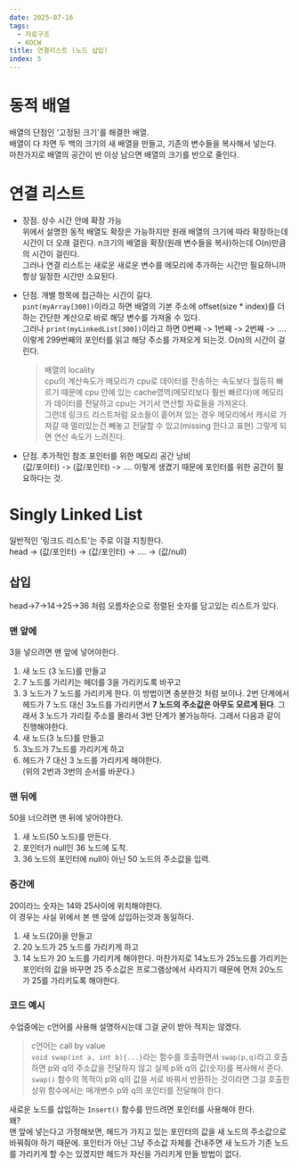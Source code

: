 ```yaml
---
date: 2025-07-16
tags:
  - 자료구조
  - KOCW
title: 연결리스트 (노드 삽입)
index: 5
---
```


# 동적 배열

배열의 단점인 '고정된 크기'를 해결한 배열.  
배열이 다 차면 두 백의 크기의 새 배열을 만들고, 기존의 변수들을 복사해서 넣는다.  
마찬가지로 배열의 공간이 반 이상 남으면 배열의 크기를 반으로 줄인다.

# 연결 리스트

- 장점. 상수 시간 안에 확장 가능  
   위에서 설명한 동적 배열도 확장은 가능하지만 원래 배열의 크기에 따라 확장하는데 시간이 더 오래 걸린다. n크기의 배열을 확장(원래 변수들을 복사)하는데 O(n)만큼의 시간이 걸린다.  
   그러나 연결 리스트는 새로운 새로운 변수를 메모리에 추가하는 시간만 필요하니까 항상 일정한 시간만 소요된다.
- 단점. 개별 항목에 접근하는 시간이 길다.  
   `pint(myArray[300])`이라고 하면 배열의 기본 주소에 offset(size \* index)를 더하는 간단한 계산으로 바로 해당 변수를 가져올 수 있다.  
   그러나 `print(myLinkedList[300])`이라고 하면 0번째 -> 1번째 -> 2번째 -> .... 이렇게 299번째의 포인터를 읽고 해당 주소를 가져오게 되는것. O(n)의 시간이 걸린다.
   
  > 배열의 locality  
  > cpu의 계산속도가 메모리가 cpu로 데이터를 전송하는 속도보다 월등히 빠르기 때문에 cpu 안에 있는 cache영역(메모리보다 훨씬 빠르다)에 메모리가 데이터를 전달하고 cpu는 거기서 연산할 자료들을 가져온다.  
  > 그런데 링크드 리스트처럼 요소들이 흩어져 있는 경우 메모리에서 캐시로 가져갈 때 멀리있는건 빼놓고 전달할 수 있고(missing 한다고 표현) 그렇게 되면 연산 속도가 느려진다.

- 단점. 추가적인 참조 포인터를 위한 메모리 공간 낭비  
   (값/포이터) -> (값/포인터) -> .... 이렇게 생겼기 때문에 포인터를 위한 공간이 필요하다는 것.

# Singly Linked List

일반적인 '링크드 리스트'는 주로 이걸 지칭한다.  
head -> (값/포인터) -> (값/포인터) -> .... -> (값/null)

## 삽입

head->7->14->25->36 처럼 오름차순으로 정렬된 숫자를 담고있는 리스트가 있다.

### 맨 앞에

3을 넣으려면 맨 앞에 넣어야한다.

1. 새 노드 (3 노드)를 만들고
2. 7 노드를 가리키는 헤더를 3을 가리키도록 바꾸고
3. 3 노드가 7 노드를 가리키게 한다.
   이 방법이면 충분한것 처럼 보이나. 2번 단계에서 헤드가 7 노드 대신 3노드를 가리키면서 **7 노드의 주소값은 아무도 모르게 된다**. 그래서 3 노드가 가리킬 주소를 몰라서 3번 단계가 불가능하다. 그래서 다음과 같이 진행해야한다.
4. 새 노드(3 노드)를 만들고
5. 3노드가 7노드를 가리키게 하고
6. 헤드가 7 대신 3 노드를 가리키게 해야한다.  
   (위의 2번과 3번의 순서를 바꾼다.)

### 맨 뒤에

50을 너으려면 맨 뒤에 넣어야한다.

1. 새 노드(50 노드)를 만든다.
2. 포인터가 null인 36 노드에 도착.
3. 36 노드의 포인터에 null이 아닌 50 노드의 주소값을 입력.

### 중간에

20이라느 숫자는 14와 25사이에 위치해야한다.  
이 경우는 사실 위에서 본 맨 앞에 삽입하는것과 동일하다.

1. 새 노드(20)을 만들고
2. 20 노드가 25 노드를 가리키게 하고
3. 14 노드가 20 노드를 가리키게 해야한다.
   마찬가지로 14노드가 25노드를 가리키는 포인터의 값을 바꾸면 25 주소값은 프로그램상에서 사라지기 때문에 먼저 20노드가 25를 가리키도록 해야한다.

### 코드 예시

수업중에는 c언어를 사용해 설명하시는데 그걸 굳이 받아 적지는 않겠다.

> c언어는 call by value  
> `void swap(int a, int b){...}`라는 함수를 호출하면서 `swap(p,q)`라고 호출하면 p와 q의 주소값을 전달하지 않고 실제 p와 q의 값(숫자)를 복사해서 준다.  
> `swap()` 함수의 목적이 p와 q의 값을 서로 바꿔서 반환하는 것이라면 그걸 호출한 상위 함수에서는 매개변수 p와 q의 포인터를 전달해야 한다.

새로운 노드를 삽입하는 `Insert()` 함수를 만드려면 포인터를 사용해야 한다.  
왜?  
맨 앞에 넣는다고 가정해보면, 헤드가 가지고 있는 포인터의 값을 새 노드의 주소값으로 바꿔줘야 하기 때문에. 포인터가 아닌 그냥 주소값 자체를 건내주면 새 노드가 기존 노드를 가리키게 할 수는 있겠지만 헤드가 자신을 가리키게 만들 방법이 없다.
